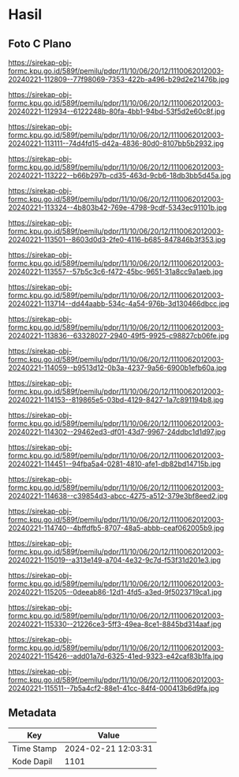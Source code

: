 # Hasil

## Foto C Plano

https://sirekap-obj-formc.kpu.go.id/589f/pemilu/pdpr/11/10/06/20/12/1110062012003-20240221-112809--77f98069-7353-422b-a496-b29d2e21476b.jpg

https://sirekap-obj-formc.kpu.go.id/589f/pemilu/pdpr/11/10/06/20/12/1110062012003-20240221-112934--6122248b-80fa-4bb1-94bd-53f5d2e60c8f.jpg

https://sirekap-obj-formc.kpu.go.id/589f/pemilu/pdpr/11/10/06/20/12/1110062012003-20240221-113111--74d4fd15-d42a-4836-80d0-8107bb5b2932.jpg

https://sirekap-obj-formc.kpu.go.id/589f/pemilu/pdpr/11/10/06/20/12/1110062012003-20240221-113222--b66b297b-cd35-463d-9cb6-18db3bb5d45a.jpg

https://sirekap-obj-formc.kpu.go.id/589f/pemilu/pdpr/11/10/06/20/12/1110062012003-20240221-113324--4b803b42-769e-4798-9cdf-5343ec91101b.jpg

https://sirekap-obj-formc.kpu.go.id/589f/pemilu/pdpr/11/10/06/20/12/1110062012003-20240221-113501--8603d0d3-2fe0-4116-b685-847846b3f353.jpg

https://sirekap-obj-formc.kpu.go.id/589f/pemilu/pdpr/11/10/06/20/12/1110062012003-20240221-113557--57b5c3c6-f472-45bc-9651-31a8cc9a1aeb.jpg

https://sirekap-obj-formc.kpu.go.id/589f/pemilu/pdpr/11/10/06/20/12/1110062012003-20240221-113714--dd44aabb-534c-4a54-976b-3d130466dbcc.jpg

https://sirekap-obj-formc.kpu.go.id/589f/pemilu/pdpr/11/10/06/20/12/1110062012003-20240221-113836--63328027-2940-49f5-9925-c98827cb06fe.jpg

https://sirekap-obj-formc.kpu.go.id/589f/pemilu/pdpr/11/10/06/20/12/1110062012003-20240221-114059--b9513d12-0b3a-4237-9a56-6900b1efb60a.jpg

https://sirekap-obj-formc.kpu.go.id/589f/pemilu/pdpr/11/10/06/20/12/1110062012003-20240221-114153--819865e5-03bd-4129-8427-1a7c891194b8.jpg

https://sirekap-obj-formc.kpu.go.id/589f/pemilu/pdpr/11/10/06/20/12/1110062012003-20240221-114302--29462ed3-df01-43d7-9967-24ddbc1d1d97.jpg

https://sirekap-obj-formc.kpu.go.id/589f/pemilu/pdpr/11/10/06/20/12/1110062012003-20240221-114451--94fba5a4-0281-4810-afe1-db82bd14715b.jpg

https://sirekap-obj-formc.kpu.go.id/589f/pemilu/pdpr/11/10/06/20/12/1110062012003-20240221-114638--c39854d3-abcc-4275-a512-379e3bf8eed2.jpg

https://sirekap-obj-formc.kpu.go.id/589f/pemilu/pdpr/11/10/06/20/12/1110062012003-20240221-114740--4bffdfb5-8707-48a5-abbb-ceaf062005b9.jpg

https://sirekap-obj-formc.kpu.go.id/589f/pemilu/pdpr/11/10/06/20/12/1110062012003-20240221-115019--a313e149-a704-4e32-9c7d-f53f31d201e3.jpg

https://sirekap-obj-formc.kpu.go.id/589f/pemilu/pdpr/11/10/06/20/12/1110062012003-20240221-115205--0deeab86-12d1-4fd5-a3ed-9f5023719ca1.jpg

https://sirekap-obj-formc.kpu.go.id/589f/pemilu/pdpr/11/10/06/20/12/1110062012003-20240221-115330--21226ce3-5ff3-49ea-8ce1-8845bd314aaf.jpg

https://sirekap-obj-formc.kpu.go.id/589f/pemilu/pdpr/11/10/06/20/12/1110062012003-20240221-115426--add01a7d-6325-41ed-9323-e42caf83b1fa.jpg

https://sirekap-obj-formc.kpu.go.id/589f/pemilu/pdpr/11/10/06/20/12/1110062012003-20240221-115511--7b5a4cf2-88e1-41cc-84f4-000413b6d9fa.jpg


## Metadata

| Key        | Value               |
| ---------- | ------------------- |
| Time Stamp | 2024-02-21 12:03:31 |
| Kode Dapil | 1101                |



